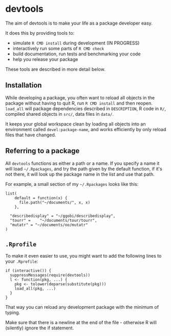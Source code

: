 # devtools

The aim of devtools is to make your life as a package developer easy. 

It does this by providing tools to:

* simulate `R CMD install` during development  (IN PROGRESS)
* interactively run some parts of `R CMD check`
* build documentation, run tests and benchmarking your code
* help you release your package

These tools are described in more detail below.

## Installation

While developing a package, you often want to reload all objects in the package without having to quit R, run `R CMD install` and then reopen. `load_all` will package dependencies described in `DESCRIPTION`, R code in `R/`, compiled shared objects in  `src/`, data files in `data/`.

It keeps your global workspace clean by loading all objects into an environment called `devel:package-name`, and works efficiently by only reload files that have changed.

## Referring to a package

All `devtools` functions as either a path or a name. If you specify a name it will load `~/.Rpackages`, and try the path given by the default function, if it's not there, it will look up the package name in the list and use that path.  

For example, a small section of my `~/.Rpackages` looks like this:

    list(
        default = function(x) {
          file.path("~/documents/", x, x)
        }, 

      "describedisplay" = "~/ggobi/describedisplay",
      "tourr" =    "~/documents/tour/tourr", 
      "mutatr" = "~/documents/oo/mutatr"
    )

## `.Rprofile`

To make it even easier to use, you might want to add the following lines to your `.Rprofile`:

    if (interactive()) {
      suppressMessages(require(devtools))
      l <- function(pkg, ...) {
        pkg <- tolower(deparse(substitute(pkg)))
        load_all(pkg, ...)
      }  
    }

That way you can reload any development package with the minimum of typing.

Make sure that there is a newline at the end of the file - otherwise R will (silently) ignore the if statement.